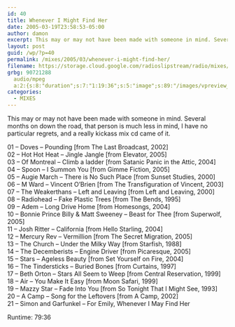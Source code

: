 ```yaml
---
id: 40
title: Whenever I Might Find Her
date: 2005-03-19T23:58:53-05:00
author: damon
excerpt: This may or may not have been made with someone in mind. Several months on down the road, that person is much less in mind, I have no particular regrets, and a really kickass mix cd came of it.
layout: post
guid: /wp/?p=40
permalink: /mixes/2005/03/whenever-i-might-find-her/
filename: https://storage.cloud.google.com/radioslipstream/radio/mixes/whenever_i_might_find_her.mp3
grbg: 90721288
  audio/mpeg
  a:2:{s:8:"duration";s:7:"1:19:36";s:5:"image";s:89:"/images/vpreview_center.png";}
categories:
  - MIXES
---
```


This may or may not have been made with someone in mind. Several months on down the road, that person is much less in mind, I have no particular regrets, and a really kickass mix cd came of it.

01 – Doves – Pounding [from The Last Broadcast, 2002]  
02 – Hot Hot Heat – Jingle Jangle [from Elevator, 2005]  
03 – Of Montreal – Climb a ladder [from Satanic Panic in the Attic, 2004]  
04 – Spoon – I Summon You [from Gimme Fiction, 2005]  
05 – Augie March – There is No Such Place [from Sunset Studies, 2000]  
06 – M Ward – Vincent O’Brien [from The Transfiguration of Vincent, 2003]  
07 – The Weakerthans – Left and Leaving [from Left and Leaving, 2000]  
08 – Radiohead – Fake Plastic Trees [from The Bends, 1995]  
09 – Adem – Long Drive Home [from Homesongs, 2004]  
10 – Bonnie Prince Billy & Matt Sweeney – Beast for Thee [from Superwolf, 2005]  
11 – Josh Ritter – California [from Hello Starling, 2004]  
12 – Mercury Rev – Vermillion [from The Secret Migration, 2005]  
13 – The Church – Under the Milky Way [from Starfish, 1988]  
14 – The Decemberists – Engine Driver [from Picaresque, 2005]  
15 – Stars – Ageless Beauty [from Set Yourself on Fire, 2004]  
16 – The Tindersticks – Buried Bones [from Curtains, 1997]  
17 – Beth Orton – Stars All Seem to Weep [from Central Reservation, 1999]  
18 – Air – You Make It Easy [from Moon Safari, 1999]  
19 – Mazzy Star – Fade Into You [from So Tonight That I Might See, 1993]  
20 – A Camp – Song for the Leftovers [from A Camp, 2002]  
21 – Simon and Garfunkel – For Emily, Whenever I May Find Her

Runtime: 79:36
